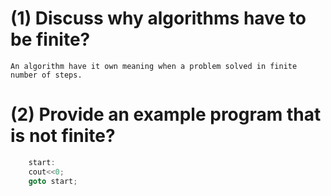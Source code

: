 # (1) Discuss why algorithms have to be finite?
    An algorithm have it own meaning when a problem solved in finite number of steps.

# (2) Provide an example program that is not finite?
```cpp
    start:
    cout<<0;
    goto start;
```
